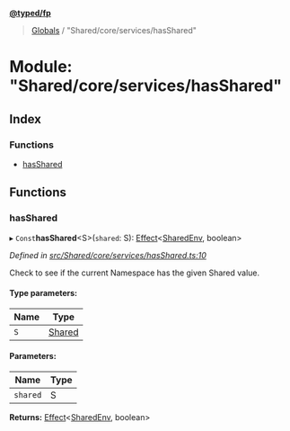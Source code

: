 **[@typed/fp](../README.md)**

> [Globals](../globals.md) / "Shared/core/services/hasShared"

# Module: "Shared/core/services/hasShared"

## Index

### Functions

* [hasShared](_shared_core_services_hasshared_.md#hasshared)

## Functions

### hasShared

▸ `Const`**hasShared**\<S>(`shared`: S): [Effect](_effect_effect_.effect.md)\<[SharedEnv](../interfaces/_shared_core_services_sharedenv_.sharedenv.md), boolean>

*Defined in [src/Shared/core/services/hasShared.ts:10](https://github.com/TylorS/typed-fp/blob/ac98ca1/src/Shared/core/services/hasShared.ts#L10)*

Check to see if the current Namespace has the given Shared value.

#### Type parameters:

Name | Type |
------ | ------ |
`S` | [Shared](_shared_core_model_shared_.shared.md) |

#### Parameters:

Name | Type |
------ | ------ |
`shared` | S |

**Returns:** [Effect](_effect_effect_.effect.md)\<[SharedEnv](../interfaces/_shared_core_services_sharedenv_.sharedenv.md), boolean>
